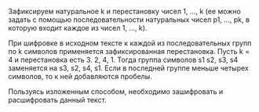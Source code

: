 Зафиксируем натуральное k и перестановку чисел 1, ..., k (ее можно задать с помощью последовательности натуральных чисел p1, ..., pk, 
в которую входит каждое из чисел 1, ..., k). 

При шифровке в исходном тексте к каждой из последовательных групп по k символов применяется зафиксированная перестановка. 
Пусть k = 4 и перестановка есть 3. 2, 4, 1. Тогда группа символов s1 s2, s3, s4 заменяется на s3, s2, s4, s1. 
Если в последней группе меньше четырех символов, то к ней добавляются пробелы. 

Пользуясь изложенным способом, необходимо зашифровать и расшифровать данный текст.
